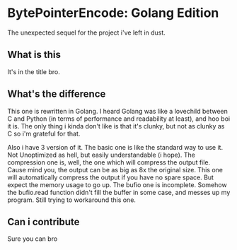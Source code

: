# BytePointerEncode: Golang Edition

The unexpected sequel for the project i've left in dust.

## What is this

It's in the title bro.

## What's the difference

This one is rewritten in Golang.
I heard Golang was like a lovechild between C and Python (in terms of performance and readability at least), and hoo boi it is.
The only thing i kinda don't like is that it's clunky, but not as clunky as C so i'm grateful for that.

Also i have 3 version of it.
The basic one is like the standard way to use it. Not Unoptimized as hell, but easily understandable (i hope). 
The compression one is, well, the one which will compress the output file. Cause mind you, the output can be as big as 8x the original size. This one will automatically compress the output if you have no spare space. But expect the memory usage to go up. 
The bufio one is incomplete. Somehow the bufio.read function didn't fill the buffer in some case, and messes up my program. Still trying to workaround this one.

## Can i contribute

Sure you can bro
